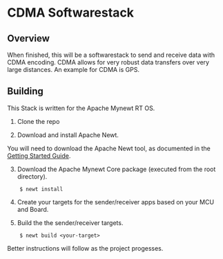 

# CDMA Softwarestack

## Overview

When finished, this will be a softwarestack to send and receive data with CDMA encoding. CDMA allows for very robust data transfers over very large distances. An example for CDMA is GPS.

## Building

This Stack is written for the Apache Mynewt RT OS. 

1. Clone the repo

2. Download and install Apache Newt.

You will need to download the Apache Newt tool, as documented in the [Getting Started Guide](https://mynewt.apache.org/latest/get_started/index.html).

3. Download the Apache Mynewt Core package (executed from the root directory).

```no-highlight
    $ newt install
```

4. Create your targets for the sender/receiver apps based on your MCU and Board.

5. Build the the sender/receiver targets.

```no-highlight
    $ newt build <your-target>
```

Better instructions will follow as the project progesses.

